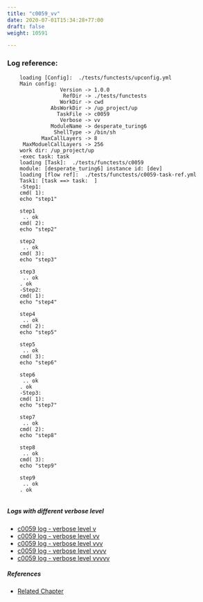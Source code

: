 ```yaml
---
title: "c0059_vv"
date: 2020-07-01T15:34:28+77:00
draft: false
weight: 10591

---
```


### Log reference: <no value>

```
    loading [Config]:  ./tests/functests/upconfig.yml
    Main config:
                 Version -> 1.0.0
                  RefDir -> ./tests/functests
                 WorkDir -> cwd
              AbsWorkDir -> /up_project/up
                TaskFile -> c0059
                 Verbose -> vv
              ModuleName -> desperate_turing6
               ShellType -> /bin/sh
           MaxCallLayers -> 8
     MaxModuelCallLayers -> 256
    work dir: /up_project/up
    -exec task: task
    loading [Task]:  ./tests/functests/c0059
    module: [desperate_turing6] instance id: [dev]
    loading [flow ref]:  ./tests/functests/c0059-task-ref.yml
    Task1: [task ==> task:  ]
    -Step1:
    cmd( 1):
    echo "step1"
    
    step1
     .. ok
    cmd( 2):
    echo "step2"
    
    step2
     .. ok
    cmd( 3):
    echo "step3"
    
    step3
     .. ok
    . ok
    -Step2:
    cmd( 1):
    echo "step4"
    
    step4
     .. ok
    cmd( 2):
    echo "step5"
    
    step5
     .. ok
    cmd( 3):
    echo "step6"
    
    step6
     .. ok
    . ok
    -Step3:
    cmd( 1):
    echo "step7"
    
    step7
     .. ok
    cmd( 2):
    echo "step8"
    
    step8
     .. ok
    cmd( 3):
    echo "step9"
    
    step9
     .. ok
    . ok
    
```

##### Logs with different verbose level
* [c0059 log - verbose level v](../../logs/c0059_v)
* [c0059 log - verbose level vv](../../logs/c0059_vv)
* [c0059 log - verbose level vvv](../../logs/c0059_vvv)
* [c0059 log - verbose level vvvv](../../logs/c0059_vvvv)
* [c0059 log - verbose level vvvvv](../../logs/c0059_vvvvv)

##### References
* [Related Chapter](../../organization/c0059)
